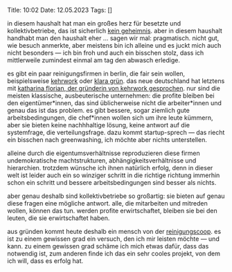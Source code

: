 Title: 10:02
Date: 12.05.2023
Tags: []

in diesem haushalt hat man ein großes herz für besetzte und kollektivbetriebe, das ist sicherlich [kein geheimnis][kollektive-super]. aber in diesem haushalt handhabt man den haushalt eher … sagen wir mal: pragmatisch. nicht gut, wie besuch anmerkte, aber meistens bin ich alleine und es juckt mich auch nicht besonders — ich bin froh und auch ein bisschen stolz, dass ich mittlerweile zumindest einmal am tag den abwasch erledige.

es gibt ein paar reinigungsfirmen in berlin, die fair sein wollen, beispielsweise [kehrwork][kehrwork] oder [klara grün][klara-gruen]. das neue deutschland hat letztens mit [katharina florian, der gründerin von kehrwork gesprochen][kehrwork-interview]. nur sind die meisten klassische, ausbeuterische unternehmen: die profite bleiben bei den eigentümer\*innen, das sind üblicherweise nicht die arbeiter\*innen und genau das ist das problem. es gibt bessere, sogar ziemlich gute arbeitsbedingungen, die chef\*innen wollen sich um ihre leute kümmern, aber sie bieten keine nachhhaltige lösung, keine antwort auf die systemfrage, die verteilungsfrage. dazu kommt startup-sprech — das riecht ein bisschen nach greenwashing, ich möchte aber nichts unterstellen.

alleine durch die eigentumsverhältnisse reproduzieren diese firmen undemokratische machtstrukturen, abhängigkeitsverhältnisse und hierarchien. trotzdem wünsche ich ihnen natürlich erfolg, denn in dieser welt ist leider auch ein so winziger schritt in die richtige richtung immerhin schon ein schritt und bessere arbeitsbedingungen sind besser als nichts.

aber genau deshalb sind kollektivbetriebe so großartig: sie bieten auf genau diese fragen eine mögliche antwort. alle, die mitarbeiten und mitreden wollen, können das tun. werden profite erwirtschaftet, bleiben sie bei den leuten, die sie erwirtschaftet haben.

aus gründen kommt heute deshalb ein mensch von der [reinigungscoop][reinigungscoop]. es ist zu einem gewissen grad ein versuch, den ich mir leisten möchte — und kann. zu einem gewissen grad schäme ich mich etwas dafür, dass das notwendig ist, zum anderen finde ich das ein sehr cooles projekt, von dem ich will, dass es erfolg hat.

[kollektive-super]: /2022/re-betriebsbesetzungen-und-arbeiten-in-selbstverwaltung/
[reinigungscoop]: https://reinigungscoop.wordpress.com/
[kehrwork-interview]: https://www.nd-aktuell.de/artikel/1171977.care-arbeit-im-kleinen-damit-anfangen-toxische-strukturen-aufzuloesen.html
[kehrwork]: https://kehrwork.de/
[klara-gruen]: https://www.klara-gruen.de/